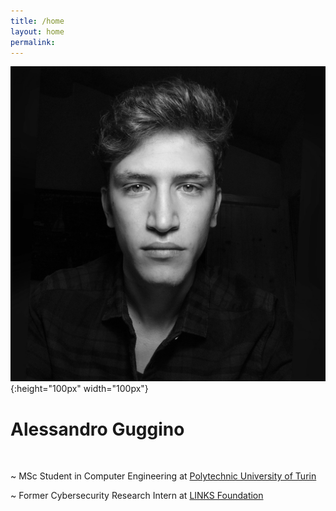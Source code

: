 ```yaml
---
title: /home
layout: home
permalink: 
---
```


![AG](/media/agbn.jpg){:height="100px" width="100px"}

# Alessandro Guggino

<br>

~ MSc Student in Computer Engineering
  at <a href="https://www.polito.it" target="_blank">Polytechnic University of Turin</a>
  
~ Former Cybersecurity Research Intern 
  at <a href="https://www.linksfoundation.com" target="_blank">LINKS Foundation</a>
